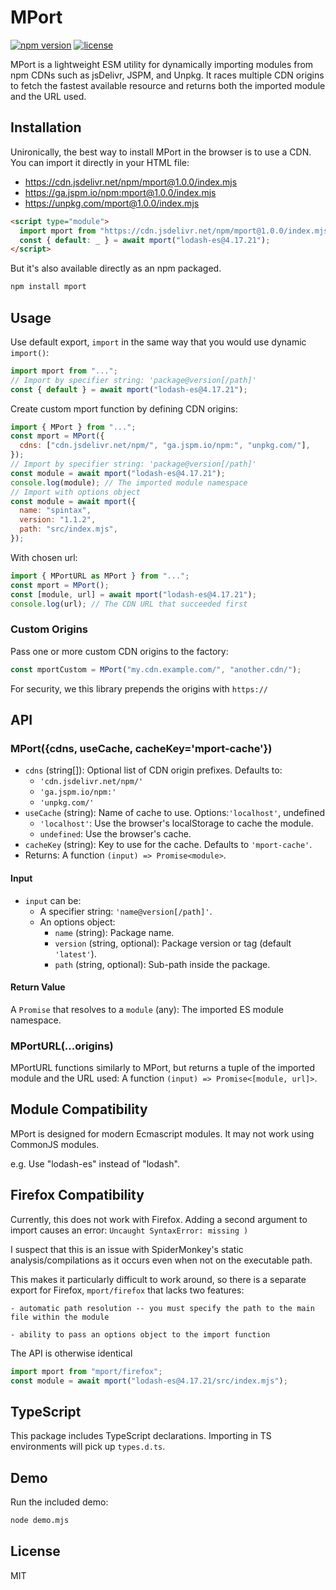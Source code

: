 # MPort

[![npm version](https://img.shields.io/npm/v/mport.svg)](https://www.npmjs.com/package/mport)
[![license](https://img.shields.io/npm/l/mport.svg)](https://opensource.org/licenses/MIT)

MPort is a lightweight ESM utility for dynamically importing modules from npm CDNs such as jsDelivr, JSPM, and Unpkg. It races multiple CDN origins to fetch the fastest available resource and returns both the imported module and the URL used.

## Installation

Unironically, the best way to install MPort in the browser is to use a CDN. You can import it directly in your HTML file:

- https://cdn.jsdelivr.net/npm/mport@1.0.0/index.mjs
- https://ga.jspm.io/npm:mport@1.0.0/index.mjs
- https://unpkg.com/mport@1.0.0/index.mjs

```html
<script type="module">
  import mport from "https://cdn.jsdelivr.net/npm/mport@1.0.0/index.mjs";
  const { default: _ } = await mport("lodash-es@4.17.21");
</script>
```

But it's also available directly as an npm packaged.

```bash
npm install mport
```

## Usage

Use default export, `import` in the same way that you would use dynamic `import()`:

```javascript
import mport from "...";
// Import by specifier string: 'package@version[/path]'
const { default } = await mport("lodash-es@4.17.21");
```

Create custom mport function by defining CDN origins:

```javascript
import { MPort } from "...";
const mport = MPort({
  cdns: ["cdn.jsdelivr.net/npm/", "ga.jspm.io/npm:", "unpkg.com/"],
});
// Import by specifier string: 'package@version[/path]'
const module = await mport("lodash-es@4.17.21");
console.log(module); // The imported module namespace
// Import with options object
const module = await mport({
  name: "spintax",
  version: "1.1.2",
  path: "src/index.mjs",
});
```

With chosen url:

```javascript
import { MPortURL as MPort } from "...";
const mport = MPort();
const [module, url] = await mport("lodash-es@4.17.21");
console.log(url); // The CDN URL that succeeded first
```

### Custom Origins

Pass one or more custom CDN origins to the factory:

```js
const mportCustom = MPort("my.cdn.example.com/", "another.cdn/");
```

For security, we this library prepends the origins with `https://`

## API

### MPort({cdns, useCache, cacheKey='mport-cache'})

- `cdns` (string[]): Optional list of CDN origin prefixes. Defaults to:
  - `'cdn.jsdelivr.net/npm/'`
  - `'ga.jspm.io/npm:'`
  - `'unpkg.com/'`
- `useCache` (string): Name of cache to use. Options:`'localhost'`, undefined
  - `'localhost'`: Use the browser's localStorage to cache the module.
  - `undefined`: Use the browser's cache.
- `cacheKey` (string): Key to use for the cache. Defaults to `'mport-cache'`.
- Returns: A function `(input) => Promise<module>`.

#### Input

- `input` can be:
  - A specifier string: `'name@version[/path]'`.
  - An options object:
    - `name` (string): Package name.
    - `version` (string, optional): Package version or tag (default `'latest'`).
    - `path` (string, optional): Sub-path inside the package.

#### Return Value

A `Promise` that resolves to a `module` (any): The imported ES module namespace.

### MPortURL(...origins)

MPortURL functions similarly to MPort, but returns a tuple of the imported module and the URL used: A function `(input) => Promise<[module, url]>`.

## Module Compatibility

MPort is designed for modern Ecmascript modules. It may not work using CommonJS modules.

e.g. Use "lodash-es" instead of "lodash".

## Firefox Compatibility

Currently, this does not work with Firefox.
Adding a second argument to import causes an error: `Uncaught SyntaxError: missing )`

I suspect that this is an issue with SpiderMonkey's static analysis/compilations as it occurs even when not on the executable path.

This makes it particularly difficult to work around, so there is a separate export for Firefox, `mport/firefox` that lacks two features:

    - automatic path resolution -- you must specify the path to the main file within the module

    - ability to pass an options object to the import function

The API is otherwise identical

```javascript
import mport from "mport/firefox";
const module = await mport("lodash-es@4.17.21/src/index.mjs");
```

## TypeScript

This package includes TypeScript declarations. Importing in TS environments will pick up `types.d.ts`.

## Demo

Run the included demo:

```bash
node demo.mjs
```

## License

MIT
